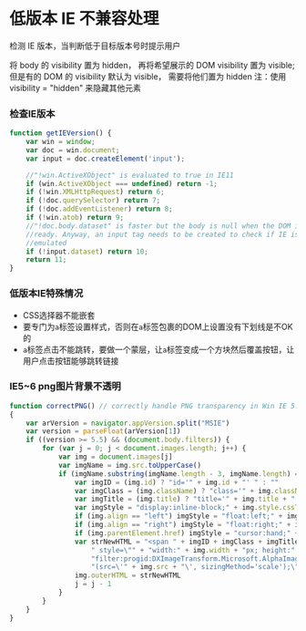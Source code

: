 # 低版本 IE 不兼容处理

检测 IE 版本，当判断低于目标版本号时提示用户

将 body 的 visibility 置为 hidden， 再将希望展示的 DOM visibility 置为 visible;
但是有的 DOM 的 visibility 默认为 visible， 需要将他们置为 hidden
注：使用 visibility = "hidden" 来隐藏其他元素

### 检查IE版本
```js
function getIEVersion() {
    var win = window;
    var doc = win.document;
    var input = doc.createElement('input');

    //"!win.ActiveXObject" is evaluated to true in IE11
    if (win.ActiveXObject === undefined) return -1;
    if (!win.XMLHttpRequest) return 6;
    if (!doc.querySelector) return 7;
    if (!doc.addEventListener) return 8;
    if (!win.atob) return 9;
    //"!doc.body.dataset" is faster but the body is null when the DOM is not
    //ready. Anyway, an input tag needs to be created to check if IE is being
    //emulated
    if (!input.dataset) return 10;
    return 11;
}
```

### 低版本IE特殊情况
 - CSS选择器不能嵌套
 - 要专门为`a`标签设置样式，否则在`a`标签包裹的DOM上设置没有下划线是不OK的
 - `a`标签点击不能跳转，要做一个蒙层，让`a`标签变成一个方块然后覆盖按钮，让用户点击按钮能够跳转链接
  

### IE5~6 png图片背景不透明
```js
function correctPNG() // correctly handle PNG transparency in Win IE 5.5 & 6.
{
    var arVersion = navigator.appVersion.split("MSIE")
    var version = parseFloat(arVersion[1])
    if ((version >= 5.5) && (document.body.filters)) {
        for (var j = 0; j < document.images.length; j++) {
            var img = document.images[j]
            var imgName = img.src.toUpperCase()
            if (imgName.substring(imgName.length - 3, imgName.length) == "PNG") {
                var imgID = (img.id) ? "id='" + img.id + "' " : ""
                var imgClass = (img.className) ? "class='" + img.className + "' " : ""
                var imgTitle = (img.title) ? "title='" + img.title + "' " : "title='" + img.alt + "' "
                var imgStyle = "display:inline-block;" + img.style.cssText
                if (img.align == "left") imgStyle = "float:left;" + imgStyle
                if (img.align == "right") imgStyle = "float:right;" + imgStyle
                if (img.parentElement.href) imgStyle = "cursor:hand;" + imgStyle
                var strNewHTML = "<span " + imgID + imgClass + imgTitle +
                    " style=\"" + "width:" + img.width + "px; height:" + img.height + "px;" + imgStyle + ";" +
                    "filter:progid:DXImageTransform.Microsoft.AlphaImageLoader" +
                    "(src=\'" + img.src + "\', sizingMethod='scale');\"></span>"
                img.outerHTML = strNewHTML
                j = j - 1
            }
        }
    }
}
```